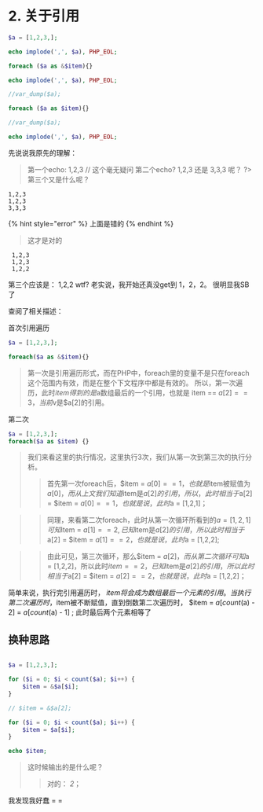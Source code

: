 # 2. 关于引用

```php
$a = [1,2,3,];

echo implode(',', $a), PHP_EOL;

foreach ($a as &$item){}

echo implode(',', $a), PHP_EOL;

//var_dump($a);

foreach ($a as $item){}

//var_dump($a);

echo implode(',', $a), PHP_EOL;
```

先说说我原先的理解：

> 第一个echo: 1,2,3 // 这个毫无疑问 第二个echo? 1,2,3 还是 3,3,3 呢？ ?&gt; 第三个又是什么呢？

```text
1,2,3
1,2,3
3,3,3
```



{% hint style="error" %}
上面是错的
{% endhint %}

> 这才是对的



```text
 1,2,3 
 1,2,3
 1,2,2
```

第三个应该是： 1,2,2
wtf? 老实说，我开始还真没get到  1，2，2。 很明显我SB了

查阅了相关描述：

首次引用遍历

```php
$a = [1,2,3,];

foreach($a as &$item){}

```
> 第一次是引用遍历形式，而在PHP中，foreach里的变量不是只在foreach这个范围内有效，而是在整个下文程序中都是有效的。
所以，第一次遍历，此时$item得到的是$a数组最后的一个引用，也就是 item == $a[2] == 3，当前$v是$a[2]的引用。


第二次
```php
$a = [1,2,3,];
foreach($a as $item) {}

```
> 我们来看这里的执行情况，这里执行3次，我们从第一次到第三次的执行分析。
>> 首先第一次foreach后，$item = $a[0] == 1，也就是$item被赋值为$a[0]，而从上文我们知道$item是$a[2]的引用，所以，此时相当于$a[2] = $item = $a[0] == 1，也就是说，此时$a = [1,2,1]；

>>同理，来看第二次foreach，此时从第一次循环所看到的$a = [1,2,1]可知$item = $a[1] == 2,已知$item是$a[2]的引用，所以此时相当于$a[2] = $item = $a[1] == 2，也就是说，此时$a = [1,2,2];

>> 由此可见，第三次循环，那么$item = $a[2]，而从第二次循环可知$a = [1,2,2]，所以此时$item == 2，已知$item是$a[2]的引用，所以此时相当于$a[2] = $item = $a[2] == 2，也就是说，此时$a = [1,2,2]；


简单来说，执行完引用遍历时， $item 将会成为数组最后一个元素的引用。
当执行第二次遍历时，$item被不断赋值，直到倒数第二次遍历时， $item = $a[count($a) - 2] = $a[count($a) - 1] ;
此时最后两个元素相等了


## 换种思路

```php

$a = [1,2,3,];

for ($i = 0; $i < count($a); $i++) {
    $item = &$a[$i];
}

// $item = &$a[2];

for ($i = 0; $i < count($a); $i++) {
    $item = $a[$i];
}

echo $item;
```

> 这时候输出的是什么呢？
>
> > 对的： _2_；

我发现我好蠢 = =

